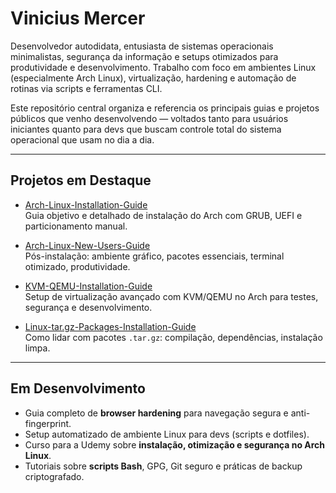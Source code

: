 # Vinicius Mercer

Desenvolvedor autodidata, entusiasta de sistemas operacionais minimalistas, segurança da informação e setups otimizados para produtividade e desenvolvimento. Trabalho com foco em ambientes Linux (especialmente Arch Linux), virtualização, hardening e automação de rotinas via scripts e ferramentas CLI.

Este repositório central organiza e referencia os principais guias e projetos públicos que venho desenvolvendo — voltados tanto para usuários iniciantes quanto para devs que buscam controle total do sistema operacional que usam no dia a dia.

---

## Projetos em Destaque

- [Arch-Linux-Installation-Guide](https://github.com/shrmadhant/Arch-Linux-Installation-Guide)  
  Guia objetivo e detalhado de instalação do Arch com GRUB, UEFI e particionamento manual.

- [Arch-Linux-New-Users-Guide](https://github.com/shrmadhant/Arch-Linux-New-Users-Guide)  
  Pós-instalação: ambiente gráfico, pacotes essenciais, terminal otimizado, produtividade.

- [KVM-QEMU-Installation-Guide](https://github.com/shrmadhant/KVM-QEMU-Installation-Guide)  
  Setup de virtualização avançado com KVM/QEMU no Arch para testes, segurança e desenvolvimento.

- [Linux-tar.gz-Packages-Installation-Guide](https://github.com/shrmadhant/Linux-tar.gz-Packages-Installation-Guide)  
  Como lidar com pacotes `.tar.gz`: compilação, dependências, instalação limpa.

---

## Em Desenvolvimento

- Guia completo de **browser hardening** para navegação segura e anti-fingerprint.
- Setup automatizado de ambiente Linux para devs (scripts e dotfiles).
- Curso para a Udemy sobre **instalação, otimização e segurança no Arch Linux**.
- Tutoriais sobre **scripts Bash**, GPG, Git seguro e práticas de backup criptografado.
